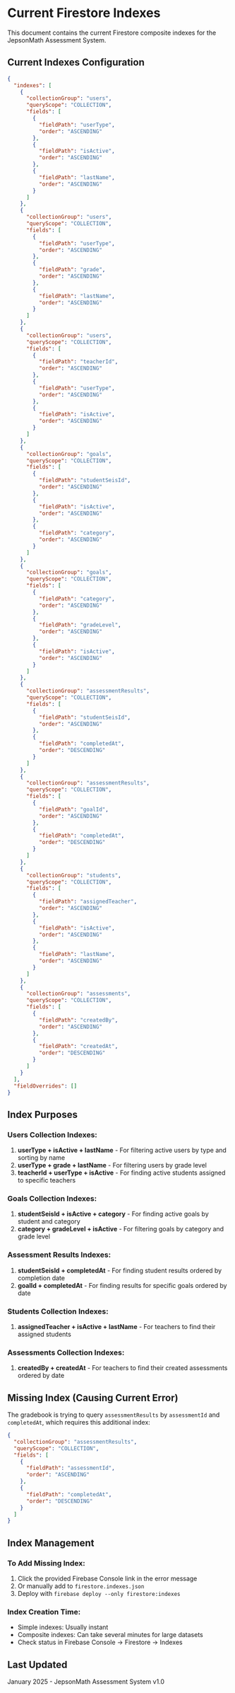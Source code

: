 # Current Firestore Indexes

This document contains the current Firestore composite indexes for the JepsonMath Assessment System.

## Current Indexes Configuration

```json
{
  "indexes": [
    {
      "collectionGroup": "users",
      "queryScope": "COLLECTION",
      "fields": [
        {
          "fieldPath": "userType",
          "order": "ASCENDING"
        },
        {
          "fieldPath": "isActive",
          "order": "ASCENDING"
        },
        {
          "fieldPath": "lastName",
          "order": "ASCENDING"
        }
      ]
    },
    {
      "collectionGroup": "users",
      "queryScope": "COLLECTION",
      "fields": [
        {
          "fieldPath": "userType",
          "order": "ASCENDING"
        },
        {
          "fieldPath": "grade",
          "order": "ASCENDING"
        },
        {
          "fieldPath": "lastName",
          "order": "ASCENDING"
        }
      ]
    },
    {
      "collectionGroup": "users",
      "queryScope": "COLLECTION",
      "fields": [
        {
          "fieldPath": "teacherId",
          "order": "ASCENDING"
        },
        {
          "fieldPath": "userType",
          "order": "ASCENDING"
        },
        {
          "fieldPath": "isActive",
          "order": "ASCENDING"
        }
      ]
    },
    {
      "collectionGroup": "goals",
      "queryScope": "COLLECTION",
      "fields": [
        {
          "fieldPath": "studentSeisId",
          "order": "ASCENDING"
        },
        {
          "fieldPath": "isActive",
          "order": "ASCENDING"
        },
        {
          "fieldPath": "category",
          "order": "ASCENDING"
        }
      ]
    },
    {
      "collectionGroup": "goals",
      "queryScope": "COLLECTION",
      "fields": [
        {
          "fieldPath": "category",
          "order": "ASCENDING"
        },
        {
          "fieldPath": "gradeLevel",
          "order": "ASCENDING"
        },
        {
          "fieldPath": "isActive",
          "order": "ASCENDING"
        }
      ]
    },
    {
      "collectionGroup": "assessmentResults",
      "queryScope": "COLLECTION",
      "fields": [
        {
          "fieldPath": "studentSeisId",
          "order": "ASCENDING"
        },
        {
          "fieldPath": "completedAt",
          "order": "DESCENDING"
        }
      ]
    },
    {
      "collectionGroup": "assessmentResults",
      "queryScope": "COLLECTION",
      "fields": [
        {
          "fieldPath": "goalId",
          "order": "ASCENDING"
        },
        {
          "fieldPath": "completedAt",
          "order": "DESCENDING"
        }
      ]
    },
    {
      "collectionGroup": "students",
      "queryScope": "COLLECTION",
      "fields": [
        {
          "fieldPath": "assignedTeacher",
          "order": "ASCENDING"
        },
        {
          "fieldPath": "isActive",
          "order": "ASCENDING"
        },
        {
          "fieldPath": "lastName",
          "order": "ASCENDING"
        }
      ]
    },
    {
      "collectionGroup": "assessments",
      "queryScope": "COLLECTION",
      "fields": [
        {
          "fieldPath": "createdBy",
          "order": "ASCENDING"
        },
        {
          "fieldPath": "createdAt",
          "order": "DESCENDING"
        }
      ]
    }
  ],
  "fieldOverrides": []
}
```

## Index Purposes

### **Users Collection Indexes:**
1. **userType + isActive + lastName** - For filtering active users by type and sorting by name
2. **userType + grade + lastName** - For filtering users by grade level
3. **teacherId + userType + isActive** - For finding active students assigned to specific teachers

### **Goals Collection Indexes:**
1. **studentSeisId + isActive + category** - For finding active goals by student and category
2. **category + gradeLevel + isActive** - For filtering goals by category and grade level

### **Assessment Results Indexes:**
1. **studentSeisId + completedAt** - For finding student results ordered by completion date
2. **goalId + completedAt** - For finding results for specific goals ordered by date

### **Students Collection Indexes:**
1. **assignedTeacher + isActive + lastName** - For teachers to find their assigned students

### **Assessments Collection Indexes:**
1. **createdBy + createdAt** - For teachers to find their created assessments ordered by date

## Missing Index (Causing Current Error)

The gradebook is trying to query `assessmentResults` by `assessmentId` and `completedAt`, which requires this additional index:

```json
{
  "collectionGroup": "assessmentResults",
  "queryScope": "COLLECTION", 
  "fields": [
    {
      "fieldPath": "assessmentId",
      "order": "ASCENDING"
    },
    {
      "fieldPath": "completedAt",
      "order": "DESCENDING"
    }
  ]
}
```

## Index Management

### **To Add Missing Index:**
1. Click the provided Firebase Console link in the error message
2. Or manually add to `firestore.indexes.json`
3. Deploy with `firebase deploy --only firestore:indexes`

### **Index Creation Time:**
- Simple indexes: Usually instant
- Composite indexes: Can take several minutes for large datasets
- Check status in Firebase Console → Firestore → Indexes

## Last Updated
January 2025 - JepsonMath Assessment System v1.0
